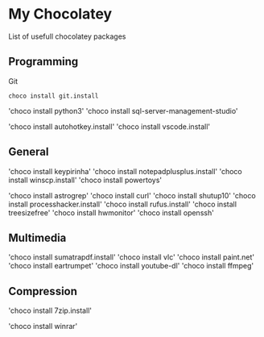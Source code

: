 # My Chocolatey
List of usefull chocolatey packages

## Programming
Git
```
choco install git.install
```
'choco install python3'
'choco install sql-server-management-studio'

'choco install autohotkey.install'
'choco install vscode.install'

## General
'choco install keypirinha'
'choco install notepadplusplus.install'
'choco install winscp.install'
'choco install powertoys'

'choco install astrogrep'
'choco install curl'
'choco install shutup10'
'choco install processhacker.install'
'choco install rufus.install'
'choco install treesizefree'
'choco install hwmonitor'
'choco install openssh'


## Multimedia
'choco install sumatrapdf.install'
'choco install vlc'
'choco install paint.net'
'choco install eartrumpet'
'choco install youtube-dl'
'choco install ffmpeg'

## Compression
'choco install 7zip.install'

'choco install winrar'